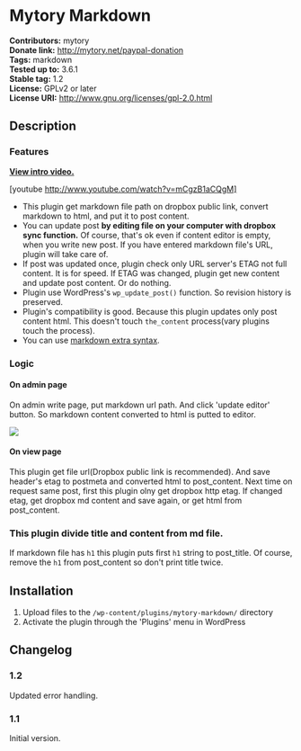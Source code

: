 # Mytory Markdown #
**Contributors:** mytory  
**Donate link:** http://mytory.net/paypal-donation  
**Tags:** markdown  
**Tested up to:** 3.6.1  
**Stable tag:** 1.2  
**License:** GPLv2 or later  
**License URI:** http://www.gnu.org/licenses/gpl-2.0.html  

## Description ##

### Features ###

**[View intro video.](http://youtu.be/mCgzB1aCQgM)**

[youtube http://www.youtube.com/watch?v=mCgzB1aCQgM]

* This plugin get markdown file path on dropbox public link, convert markdown to html, and put it to post content.
* You can update post **by editing file on your computer with dropbox sync function.** Of course, that's ok even if content editor is empty, when you write new post. If you have entered markdown file's URL, plugin will take care of.
* If post was updated once, plugin check only URL server's ETAG not full content. It is for speed. If ETAG was changed, plugin get new content and update post content. Or do nothing.
* Plugin use WordPress's `wp_update_post()` function. So revision history is preserved.
* Plugin's compatibility is good. Because this plugin updates only post content html. This doesn't touch `the_content` process(vary plugins touch the process).
* You can use [markdown extra syntax](http://michelf.ca/projects/php-markdown/extra/).

### Logic ###

#### On admin page ####

On admin write page, put markdown url path. And click 'update editor' button. So markdown content converted to html is putted to editor.

![](http://dl.dropboxusercontent.com/u/15546257/blog/mytory/mytory-markdown/animated.gif)

#### On view page ####

This plugin get file url(Dropbox public link is recommended). And save header's etag to postmeta and converted html to post_content. Next time on request same post, first this plugin olny get dropbox http etag. If changed etag, get dropbox md content and save again, or get html from post_content.

### This plugin divide title and content from md file. ###

If markdown file has `h1` this plugin puts first `h1` string to post_title. Of course, remove the `h1` from post_content so don't print title twice.

## Installation ##

1. Upload files to the `/wp-content/plugins/mytory-markdown/` directory
1. Activate the plugin through the 'Plugins' menu in WordPress

## Changelog ##

### 1.2 ###

Updated error handling.

### 1.1 ###

Initial version.